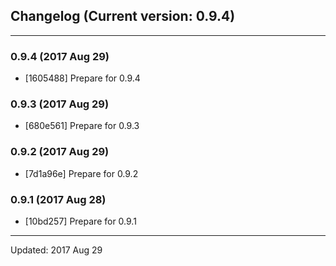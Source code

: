 ## Changelog (Current version: 0.9.4)

-----------------

### 0.9.4 (2017 Aug 29)

* [1605488] Prepare for 0.9.4

### 0.9.3 (2017 Aug 29)

* [680e561] Prepare for 0.9.3

### 0.9.2 (2017 Aug 29)

* [7d1a96e] Prepare for 0.9.2

### 0.9.1 (2017 Aug 28)

* [10bd257] Prepare for 0.9.1

-----------------

Updated: 2017 Aug 29